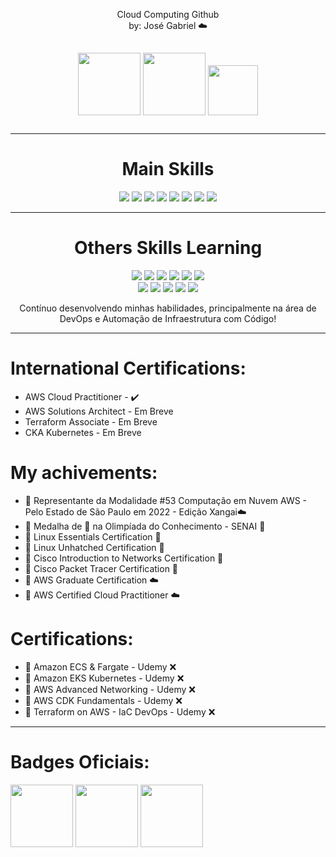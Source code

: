 <p align="center">
    Cloud Computing Github <br>
    by: José Gabriel ☁️
</p>
<p align="center">
  <a href="https://www.linkedin.com/in/jgsiqueiraa/"><img src="https://img.shields.io/badge/LinkedIn-0077B5?style=for-the-badge&logo=linkedin&logoColor=white" width="100" hspace="0" vspace="15"></a>
  <a href="https://t.me/JoseGabrielSSilva"><img src="https://img.shields.io/badge/Telegram-2CA5E0?style=for-the-badge&logo=telegram&logoColor=white" width="100" hspace="0" vspace="15"></a>
  <a href="mailto:siqueirajosesantos19@gmail.com"><img src="https://img.shields.io/badge/Gmail-D14836?style=for-the-badge&logo=gmail&logoColor=white" width="80" hspace="0" vspace="15"></a>
</p>

----------
<div>
<h1 align="center">Main Skills</h1>
<p align="center">
  <img src="https://img.shields.io/badge/Windows-0078D6?style=for-the-badge&logo=windows&logoColor=white">
  <img src="https://img.shields.io/badge/Ubuntu-E95420?style=for-the-badge&logo=ubuntu&logoColor=white">
  <img src="https://img.shields.io/badge/Python-3776AB?style=for-the-badge&logo=python&logoColor=white">
  <img src="https://img.shields.io/badge/Amazon_AWS-232F3E?style=for-the-badge&logo=amazon-aws&logoColor=white">
  <img src="https://img.shields.io/badge/Shell_Script-121011?style=for-the-badge&logo=gnu-bash&logoColor=white">
  <img src="https://img.shields.io/badge/Kubernetes-326DE6?style=for-the-badge&logo=kubernetes&logoColor=white">
  <img src="https://img.shields.io/badge/Linux-E34F26?style=for-the-badge&logo=linux&logoColor=black">
  <img src="https://img.shields.io/badge/Docker-2496ED?style=for-the-badge&logo=docker&logoColor=white">
</p>
</div>

-----------
<h1 align="center"> Others Skills Learning </h1>
<p align="center">
  <div align="center">
  <img src="https://img.shields.io/badge/MySQL-00000F?style=for-the-badge&logo=mysql&logoColor=white">
  <img src="https://img.shields.io/badge/PHP-777BB4?style=for-the-badge&logo=php&logoColor=white">
  <img src="https://img.shields.io/badge/HTML5-E34F26?style=for-the-badge&logo=html5&logoColor=white">
  <img src="https://img.shields.io/badge/CSS3-1572B6?style=for-the-badge&logo=css3&logoColor=white">
  <img src="https://img.shields.io/badge/Microsoft_Azure-0089D6?style=for-the-badge&logo=microsoft-azure&logoColor=white">
  <img src="https://img.shields.io/badge/Go-00ADD8?style=for-the-badge&logo=go&logoColor=white">
  </div>
  <div align="center">
    <img src="https://img.shields.io/badge/Flask-000000?style=for-the-badge&logo=flask&logoColor=white">
    <img src="https://img.shields.io/badge/Markdown-000000?style=for-the-badge&logo=markdown&logoColor=white">
    <img src="https://img.shields.io/badge/Kubernetes-326DE6?style=for-the-badge&logo=kubernetes&logoColor=white">
    <img src="https://img.shields.io/badge/Terraform-7B42BC?style=for-the-badge&logo=terraform&logoColor=white">
    <img src="https://img.shields.io/badge/Ansible-000000?style=for-the-badge&logo=Ansible&logoColor=white">
  </div>
</p>
<p align="center" text-style="arial">
  Contínuo desenvolvendo minhas habilidades, principalmente na área de DevOps e Automação de Infraestrutura com Código!
</p>

----------
# International Certifications:
* AWS Cloud Practitioner - ✔️
* AWS Solutions Architect - Em Breve
* Terraform Associate - Em Breve
* CKA Kubernetes - Em Breve
# My achivements:
* 🥇 Representante da Modalidade #53 Computação em Nuvem AWS - Pelo Estado de São Paulo em 2022 - Edição Xangai☁️
* 🥇 Medalha de 🥈 na Olimpíada do Conhecimento - SENAI :closed_book:
* 🏅 Linux Essentials Certification :penguin: 
* 🏅 Linux Unhatched Certification :penguin: 
* 🏅 Cisco Introduction to Networks Certification :large_blue_circle: 
* 🏅 Cisco Packet Tracer Certification :large_blue_circle: 
* 🏅 AWS Graduate Certification :cloud: 
* 🥇 AWS Certified Cloud Practitioner :cloud:
# Certifications:
* 🏅 Amazon ECS & Fargate - Udemy :x:
* 🏅 Amazon EKS Kubernetes - Udemy :x:
* 🏅 AWS Advanced Networking - Udemy :x:
* 🏅 AWS CDK Fundamentals - Udemy :x:
* 🏅 Terraform on AWS - IaC DevOps - Udemy :x:

---------
# Badges Oficiais:
<a href="https://www.credly.com/badges/51dc37f2-8391-4f44-acce-643eed0e608c?source=linked_in_profile"><img src="https://images.credly.com/images/39816dce-0360-4dd0-8ef1-93faae6a3d2c/AWS-Academy-Graduate-Badge-Foundational.png" width="100"></a>
<a href="https://www.credly.com/badges/2c5d9191-7de2-4c84-b99c-a505a9e69990?source=linked_in_profile"><img src="https://images.credly.com/size/680x680/images/09b6d58c-763a-4b40-aea1-787d8f46bbcd/Intro2PT.png" width="100"></a>
<a href="https://www.credly.com/earner/earned/badge/e5d62799-ee64-4f0e-a42a-ee094958fa1d"><img src="https://images.credly.com/size/680x680/images/70d71df5-f3dc-4380-9b9d-f22513a70417/CCNAITN__1_.png" width="100"></a>


